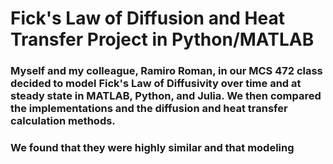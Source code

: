 # Fick's Law of Diffusion and Heat Transfer Project in Python/MATLAB
### Myself and my colleague, Ramiro Roman, in our MCS 472 class decided to model Fick's Law of Diffusivity over time and at steady state in MATLAB, Python, and Julia. We then compared the implementations and the diffusion and heat transfer calculation methods.
### We found that they were highly similar and that modeling